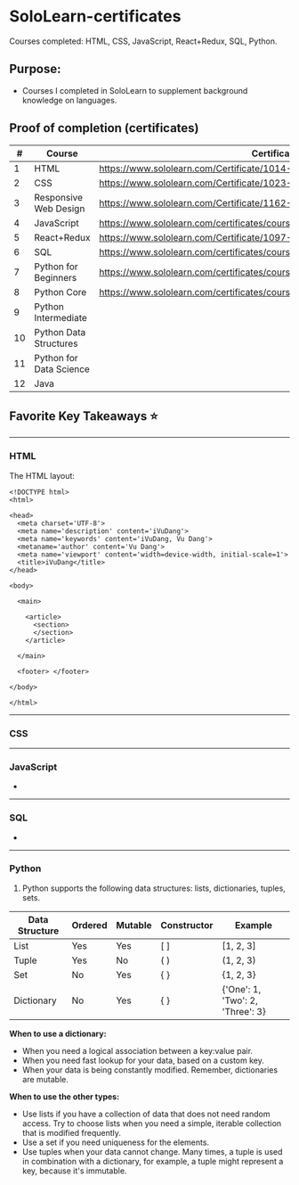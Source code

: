 # SoloLearn-certificates
Courses completed: HTML, CSS, JavaScript, React+Redux, SQL, Python.

## Purpose: 
* Courses I completed in SoloLearn to supplement background knowledge on languages. 

## Proof of completion (certificates)

| # | Course  | Certificate |
| ------------- | ------------- | ------------- |
| 1 | HTML  | https://www.sololearn.com/Certificate/1014-18375186/jpg  |
| 2 | CSS  | https://www.sololearn.com/Certificate/1023-18375186/jpg  |
| 3 | Responsive Web Design  | https://www.sololearn.com/Certificate/1162-18375186/jpg  |
| 4 | JavaScript  | https://www.sololearn.com/certificates/course/en/18375186/1024/landscape/png  |
| 5 | React+Redux  | https://www.sololearn.com/Certificate/1097-18375186/jpg/  |
| 6 | SQL  | https://www.sololearn.com/certificates/course/en/18375186/1060/landscape/png  |
| 7 | Python for Beginners  | https://www.sololearn.com/certificates/course/en/18375186/1157/landscape/png |
| 8 | Python Core  | https://www.sololearn.com/certificates/course/en/18375186/1073/landscape/png  |
| 9 | Python Intermediate  |   |
| 10 | Python Data Structures  |   |
| 11 | Python for Data Science  |   |
| 12 | Java  |   |


## Favorite Key Takeaways :star:
- - - -
### HTML 
The HTML layout:

```
<!DOCTYPE html>
<html>

<head>
  <meta charset='UTF-8'>
  <meta name='description' content='iVuDang'> 
  <meta name='keywords' content='iVuDang, Vu Dang'>
  <metaname='author' content='Vu Dang'>
  <meta name='viewport' content='width=device-width, initial-scale=1'>
  <title>iVuDang</title> 
</head> 

<body>

  <main> 
  
    <article>
      <section> 
      </section> 
    </article>
    
  </main> 
 
  <footer> </footer> 
  
</body>

</html>
```

- - - -
### CSS


- - - -
### JavaScript
* 

- - - -
### SQL
*

- - - -
### Python
1. Python supports the following data structures: lists, dictionaries, tuples, sets. 

| Data Structure | Ordered  | Mutable | Constructor | Example |
| ------------- | ------------- | ------------- | ------------- | ------------- |
| List | Yes | Yes | [ ] | [1, 2, 3] 
| Tuple | Yes | No | ( ) | (1, 2, 3)
| Set | No | Yes | { } | {1, 2, 3}
| Dictionary | No | Yes | { } | {'One': 1, 'Two': 2, 'Three': 3} 


**When to use a dictionary:**
- When you need a logical association between a key:value pair.
- When you need fast lookup for your data, based on a custom key. 
- When your data is being constantly modified. Remember, dictionaries are mutable. 

**When to use the other types:**
- Use lists if you have a collection of data that does not need random access. Try to choose lists when you need a simple, iterable collection that is modified frequently. 
- Use a set if you need uniqueness for the elements. 
- Use tuples when your data cannot change. 
Many times, a tuple is used in combination with a dictionary, for example, a tuple might represent a key, because it's immutable. 

